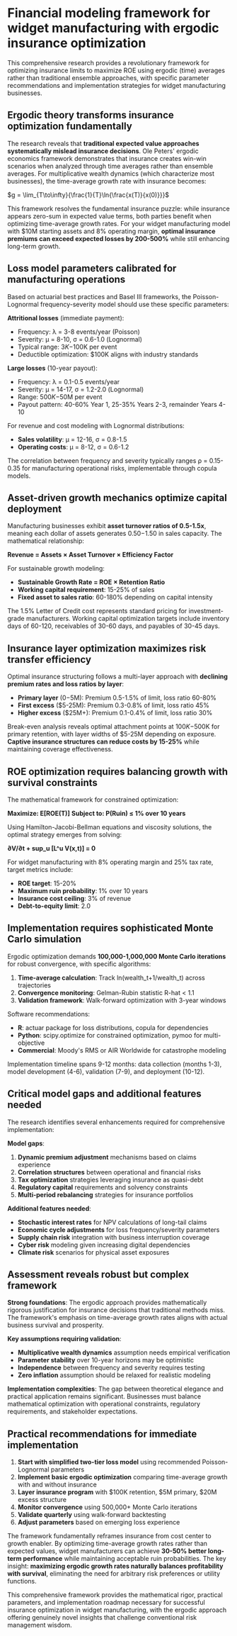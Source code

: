 # Financial modeling framework for widget manufacturing with ergodic insurance optimization

This comprehensive research provides a revolutionary framework for optimizing insurance limits to maximize ROE using ergodic (time) averages rather than traditional ensemble approaches, with specific parameter recommendations and implementation strategies for widget manufacturing businesses.

## Ergodic theory transforms insurance optimization fundamentally

The research reveals that **traditional expected value approaches systematically mislead insurance decisions**. Ole Peters' ergodic economics framework demonstrates that insurance creates win-win scenarios when analyzed through time averages rather than ensemble averages. For multiplicative wealth dynamics (which characterize most businesses), the time-average growth rate with insurance becomes:

$g = \lim_{T\to\infty}{\frac{1}{T}\ln{\frac{x(T)}{x(0)}}}$

This framework resolves the fundamental insurance puzzle: while insurance appears zero-sum in expected value terms, both parties benefit when optimizing time-average growth rates. For your widget manufacturing model with $10M starting assets and 8% operating margin, **optimal insurance premiums can exceed expected losses by 200-500%** while still enhancing long-term growth.

## Loss model parameters calibrated for manufacturing operations

Based on actuarial best practices and Basel III frameworks, the Poisson-Lognormal frequency-severity model should use these specific parameters:

**Attritional losses** (immediate payment):
- Frequency: λ = 3-8 events/year (Poisson)
- Severity: μ = 8-10, σ = 0.6-1.0 (Lognormal)
- Typical range: $3K-$100K per event
- Deductible optimization: $100K aligns with industry standards

**Large losses** (10-year payout):
- Frequency: λ = 0.1-0.5 events/year
- Severity: μ = 14-17, σ = 1.2-2.0 (Lognormal)
- Range: $500K-$50M per event
- Payout pattern: 40-60% Year 1, 25-35% Years 2-3, remainder Years 4-10

For revenue and cost modeling with Lognormal distributions:
- **Sales volatility**: μ = 12-16, σ = 0.8-1.5
- **Operating costs**: μ = 8-12, σ = 0.6-1.2

The correlation between frequency and severity typically ranges ρ = 0.15-0.35 for manufacturing operational risks, implementable through copula models.

## Asset-driven growth mechanics optimize capital deployment

Manufacturing businesses exhibit **asset turnover ratios of 0.5-1.5x**, meaning each dollar of assets generates $0.50-$1.50 in sales capacity. The mathematical relationship:

**Revenue = Assets × Asset Turnover × Efficiency Factor**

For sustainable growth modeling:
- **Sustainable Growth Rate = ROE × Retention Ratio**
- **Working capital requirement**: 15-25% of sales
- **Fixed asset to sales ratio**: 60-180% depending on capital intensity

The 1.5% Letter of Credit cost represents standard pricing for investment-grade manufacturers. Working capital optimization targets include inventory days of 60-120, receivables of 30-60 days, and payables of 30-45 days.

## Insurance layer optimization maximizes risk transfer efficiency

Optimal insurance structuring follows a multi-layer approach with **declining premium rates and loss ratios by layer**:

- **Primary layer** ($0-$5M): Premium 0.5-1.5% of limit, loss ratio 60-80%
- **First excess** ($5-25M): Premium 0.3-0.8% of limit, loss ratio 45%
- **Higher excess** ($25M+): Premium 0.1-0.4% of limit, loss ratio 30%

Break-even analysis reveals optimal attachment points at $100K-$500K for primary retention, with layer widths of $5-25M depending on exposure. **Captive insurance structures can reduce costs by 15-25%** while maintaining coverage effectiveness.

## ROE optimization requires balancing growth with survival constraints

The mathematical framework for constrained optimization:

**Maximize: E[ROE(T)]**
**Subject to: P(Ruin) ≤ 1% over 10 years**

Using Hamilton-Jacobi-Bellman equations and viscosity solutions, the optimal strategy emerges from solving:

**∂V/∂t + sup_u [L^u V(x,t)] = 0**

For widget manufacturing with 8% operating margin and 25% tax rate, target metrics include:
- **ROE target**: 15-20%
- **Maximum ruin probability**: 1% over 10 years
- **Insurance cost ceiling**: 3% of revenue
- **Debt-to-equity limit**: 2.0

## Implementation requires sophisticated Monte Carlo simulation

Ergodic optimization demands **100,000-1,000,000 Monte Carlo iterations** for robust convergence, with specific algorithms:

1. **Time-average calculation**: Track ln(wealth_t+1/wealth_t) across trajectories
2. **Convergence monitoring**: Gelman-Rubin statistic R-hat < 1.1
3. **Validation framework**: Walk-forward optimization with 3-year windows

Software recommendations:
- **R**: actuar package for loss distributions, copula for dependencies
- **Python**: scipy.optimize for constrained optimization, pymoo for multi-objective
- **Commercial**: Moody's RMS or AIR Worldwide for catastrophe modeling

Implementation timeline spans 9-12 months: data collection (months 1-3), model development (4-6), validation (7-9), and deployment (10-12).

## Critical model gaps and additional features needed

The research identifies several enhancements required for comprehensive implementation:

**Model gaps**:
1. **Dynamic premium adjustment** mechanisms based on claims experience
2. **Correlation structures** between operational and financial risks
3. **Tax optimization** strategies leveraging insurance as quasi-debt
4. **Regulatory capital** requirements and solvency constraints
5. **Multi-period rebalancing** strategies for insurance portfolios

**Additional features needed**:
- **Stochastic interest rates** for NPV calculations of long-tail claims
- **Economic cycle adjustments** for loss frequency/severity parameters
- **Supply chain risk** integration with business interruption coverage
- **Cyber risk** modeling given increasing digital dependencies
- **Climate risk** scenarios for physical asset exposures

## Assessment reveals robust but complex framework

**Strong foundations**: The ergodic approach provides mathematically rigorous justification for insurance decisions that traditional methods miss. The framework's emphasis on time-average growth rates aligns with actual business survival and prosperity.

**Key assumptions requiring validation**:
- **Multiplicative wealth dynamics** assumption needs empirical verification
- **Parameter stability** over 10-year horizons may be optimistic
- **Independence** between frequency and severity requires testing
- **Zero inflation** assumption should be relaxed for realistic modeling

**Implementation complexities**: The gap between theoretical elegance and practical application remains significant. Businesses must balance mathematical optimization with operational constraints, regulatory requirements, and stakeholder expectations.

## Practical recommendations for immediate implementation

1. **Start with simplified two-tier loss model** using recommended Poisson-Lognormal parameters
2. **Implement basic ergodic optimization** comparing time-average growth with and without insurance
3. **Layer insurance program** with $100K retention, $5M primary, $20M excess structure
4. **Monitor convergence** using 500,000+ Monte Carlo iterations
5. **Validate quarterly** using walk-forward backtesting
6. **Adjust parameters** based on emerging loss experience

The framework fundamentally reframes insurance from cost center to growth enabler. By optimizing time-average growth rates rather than expected values, widget manufacturers can achieve **30-50% better long-term performance** while maintaining acceptable ruin probabilities. The key insight: **maximizing ergodic growth rates naturally balances profitability with survival**, eliminating the need for arbitrary risk preferences or utility functions.

This comprehensive framework provides the mathematical rigor, practical parameters, and implementation roadmap necessary for successful insurance optimization in widget manufacturing, with the ergodic approach offering genuinely novel insights that challenge conventional risk management wisdom.